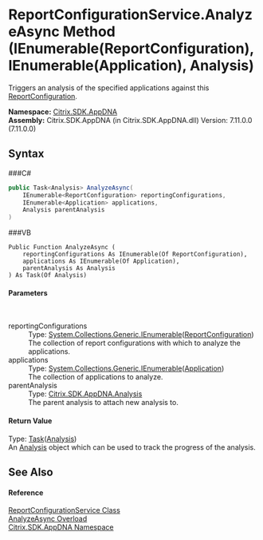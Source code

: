 # ReportConfigurationService.AnalyzeAsync Method (IEnumerable(ReportConfiguration), IEnumerable(Application), Analysis)
 

Triggers an analysis of the specified applications against this <a href="T_Citrix_SDK_AppDNA_ReportConfiguration">ReportConfiguration</a>.

**Namespace:**&nbsp;<a href="N_Citrix_SDK_AppDNA">Citrix.SDK.AppDNA</a><br />**Assembly:**&nbsp;Citrix.SDK.AppDNA (in Citrix.SDK.AppDNA.dll) Version: 7.11.0.0 (7.11.0.0)

## Syntax

###C#
```csharp
public Task<Analysis> AnalyzeAsync(
	IEnumerable<ReportConfiguration> reportingConfigurations,
	IEnumerable<Application> applications,
	Analysis parentAnalysis
)
```

###VB
```vbnet
Public Function AnalyzeAsync ( 
	reportingConfigurations As IEnumerable(Of ReportConfiguration),
	applications As IEnumerable(Of Application),
	parentAnalysis As Analysis
) As Task(Of Analysis)
```


#### Parameters
&nbsp;<dl><dt>reportingConfigurations</dt><dd>Type: <a href="http://msdn2.microsoft.com/en-us/library/9eekhta0" target="_blank">System.Collections.Generic.IEnumerable</a>(<a href="T_Citrix_SDK_AppDNA_ReportConfiguration">ReportConfiguration</a>)<br />The collection of report configurations with which to analyze the applications.</dd><dt>applications</dt><dd>Type: <a href="http://msdn2.microsoft.com/en-us/library/9eekhta0" target="_blank">System.Collections.Generic.IEnumerable</a>(<a href="T_Citrix_SDK_AppDNA_Application">Application</a>)<br />The collection of applications to analyze.</dd><dt>parentAnalysis</dt><dd>Type: <a href="T_Citrix_SDK_AppDNA_Analysis">Citrix.SDK.AppDNA.Analysis</a><br />The parent analysis to attach new analysis to.</dd></dl>

#### Return Value
Type: <a href="http://msdn2.microsoft.com/en-us/library/dd321424" target="_blank">Task</a>(<a href="T_Citrix_SDK_AppDNA_Analysis">Analysis</a>)<br />An <a href="T_Citrix_SDK_AppDNA_Analysis">Analysis</a> object which can be used to track the progress of the analysis.

## See Also


#### Reference
<a href="T_Citrix_SDK_AppDNA_ReportConfigurationService">ReportConfigurationService Class</a><br /><a href="Overload_Citrix_SDK_AppDNA_ReportConfigurationService_AnalyzeAsync">AnalyzeAsync Overload</a><br /><a href="N_Citrix_SDK_AppDNA">Citrix.SDK.AppDNA Namespace</a><br />